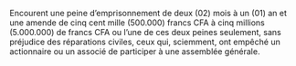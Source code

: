 Encourent une peine d’emprisonnement de deux (02) mois à un (01) an et une amende de cinq cent mille (500.000) francs CFA à cinq millions (5.000.000) de francs CFA ou l’une de ces deux peines seulement, sans préjudice des réparations civiles, ceux qui, sciemment, ont empêché un actionnaire ou un associé de participer à une assemblée générale.
